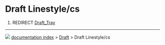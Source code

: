 # Draft Linestyle/cs
1.  REDIRECT [Draft_Tray](Draft_Tray.md)



---
![](images/Button_right.svg) [documentation index](../README.md) > [Draft](Draft_Workbench.md) > Draft Linestyle/cs
